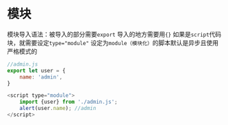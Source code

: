 # 模块

模块导入语法：被导入的部分需要`export` 导入的地方需要用`{}` 如果是`script`代码块，就需要设定`type="module"` 
设定为`module（模块化）`的脚本默认是异步且使用严格模式的

```js
//admin.js
export let user = {
	name: 'admin',
}
```

```js
<script type="module">
    import {user} from './admin.js';
    alert(user.name); //admin
</script>
```

